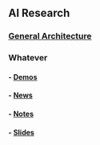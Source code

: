 
## AI Research 
### [General Architecture    ](webpages/AI-Architecture.md)

### Whatever
#### - [Demos ](webpages/Demos/README.md)
#### - [News  ](webpages/News/README.md)
#### - [Notes ](webpages/Notes/README.md)
#### - [Slides](webpages/Slides/README.md)
